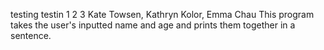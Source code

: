 testing testin 1 2 3
Kate Towsen, Kathryn Kolor, Emma Chau
This program takes the user's inputted name and age and prints them together in a sentence.
 
